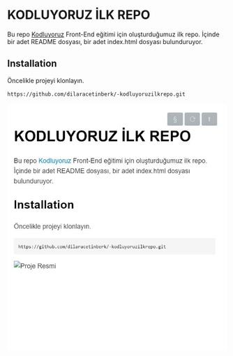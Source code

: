 # KODLUYORUZ İLK REPO 

Bu repo [Kodluyoruz](https://www.kodluyoruz.org/) Front-End eğitimi için oluşturduğumuz ilk repo. İçinde bir adet README dosyası, bir adet index.html dosyası bulunduruyor. 

## Installation

Öncelikle projeyi klonlayın. 
```md
https://github.com/dilaracetinberk/-kodluyoruzilkrepo.git 
```
![Proje Resmi](img.JPG "PreviewHomework") 

